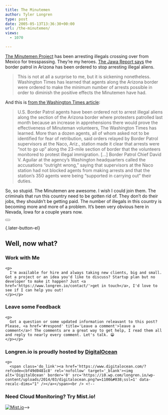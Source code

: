 ```yaml
---
title: The Minutemen
author: Tyler Longren
type: post
date: 2005-05-13T13:36:30+00:00
url: /the-minutemen/
views:
  - 1070

---
```

[The Minutemen Project][1] has been arresting illegals crossing over from Mexico for tresspassing. They&#8217;re my heroes. [The Jawa Report says][2] the border patrol in Arizona has been ordered to stop arresting illegal aliens.

> This is not at all a surprise to me, but it is sickening nonetheless. Washington Times has learned that agents along the Arizona border were ordered to make the minimum number of arrests possible in order to diminish the positive effects the Minutemen have had.

And this is [from the Washington Times article][3]:

> U.S. Border Patrol agents have been ordered not to arrest illegal aliens along the section of the Arizona border where protesters patrolled last month because an increase in apprehensions there would prove the effectiveness of Minuteman volunteers, The Washington Times has learned. More than a dozen agents, all of whom asked not to be identified for fear of retribution, said orders relayed by Border Patrol supervisors at the Naco, Ariz., station made it clear that arrests were &#8220;not to go up&#8221; along the 23-mile section of border that the volunteers monitored to protest illegal immigration. [&#8230;] Border Patrol Chief David V. Aguilar at the agency&#8217;s Washington headquarters called the accusations &#8220;outright wrong,&#8221; saying that supervisors at the Naco station had not blocked agents from making arrests and that the station&#8217;s 350 agents were being &#8220;supported in carrying out&#8221; their duties.

So, so stupid. The Minutemen are awesome. I wish I could join them. The criminals that run this country need to be gotten rid of. They don&#8217;t do their jobs, they shouldn&#8217;t be getting paid. The number of illegals in this country is becoming more and more of a problem. It&#8217;s been very obvious here in Nevada, Iowa for a couple years now. 

<div class="wpulike wpulike-default " >
  <div class="wp_ulike_general_class wp_ulike_is_not_liked">
    <button type="button"
					aria-label="Like Button"
					data-ulike-id="1872"
					data-ulike-nonce="6d024fadc8"
					data-ulike-type="likeThis"
					data-ulike-template="wpulike-default"
					data-ulike-display-likers="0"
					data-ulike-disable-pophover="0"
					class="wp_ulike_btn wp_ulike_put_image wp_likethis_1872"></button><span class="count-box"></span>
  </div>
</div>

[][4]{.later-button-el}

<div class='what-next'>
  <h2>
    Well, now what?
  </h2>
  
  <div class='hire'>
    <h3>
      Work with Me
    </h3>
    
    <p>
      I'm available for hire and always taking new clients, big and small. Got a project or an idea you'd like to discuss? Startup plan but no developer to make it happen? Just <a href='https://www.longren.io/contact/'>get in touch</a>, I'd love to see if I can help you out!
    </p></p>
  </div>
  
  <div class='hire'>
    <h3>
      Leave some Feedback
    </h3>
    
    <p>
      Got a question or some updated information releavant to this post? Please, <a href='#respond' title='Leave a comment'>leave a comment</a>! The comments are a great way to get help, I read them all and reply to nearly every comment. Let's talk. 😀
    </p></p>
  </div>
  
  <div class='now-what-bottom-ad'>
    <h3>
      Longren.io is proudly hosted by <a href='https://www.digitalocean.com/?refcode=cbf49d0481c8'>DigitalOcean</a>
    </h3>
    
    <p>
      <span class='do_link'><a href='https://www.digitalocean.com/?refcode=cbf49d0481c8' rel='nofollow' target='_blank'><img alt='DigitalOcean' border='0' src='https://i0.wp.com/longren.io/wp-content/uploads/2014/03/digitalocean.png?w=1100&#038;ssl=1' data-recalc-dims="1" /></a></span><br /> <!--

<h3>Need Cloud Monitoring? Try Mist.io!</h3>

<span class='do_link'><a href='http://mist.io/?ref=tyler' rel='nofollow' target='_blank'><img alt='Mist.io' border='0' src='https://i0.wp.com/longren.io/wp-content/uploads/2014/04/mistio.jpg?w=1100&#038;ssl=1' data-recalc-dims="1"></a></span>--></div> </div>

 [1]: http://www.minutemanproject.com/
 [2]: http://mypetjawa.mu.nu/archives/081738.php
 [3]: http://www.washtimes.com/national/20050513-122032-5055r.htm
 [4]: #